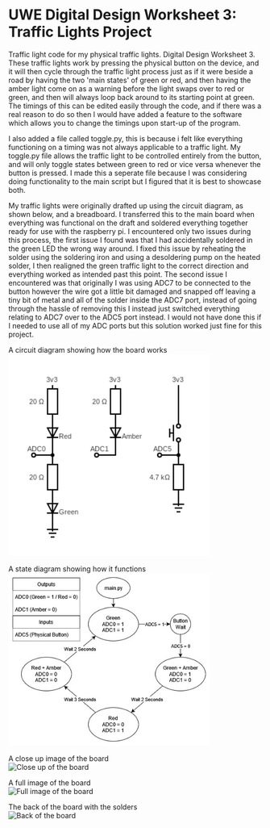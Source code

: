 # UWE Digital Design Worksheet 3: Traffic Lights Project
Traffic light code for my physical traffic lights. Digital Design Worksheet 3. These traffic lights work by pressing the physical button on the device, and it will then cycle through the traffic light process just as if it were beside a road by having the two 'main states' of green or red, and then having the amber light come on as a warning before the light swaps over to red or green, and then will always loop back around to its starting point at green. The timings of this can be edited easily through the code, and if there was a real reason to do so then I would have added a feature to the software which allows you to change the timings upon start-up of the program.

I also added a file called toggle.py, this is because i felt like everything functioning on a timing was not always applicable to a traffic light. My toggle.py file allows the traffic light to be controlled entirely from the button, and will only toggle states between green to red or vice versa whenever the button is pressed. I made this a seperate file because I was considering doing functionality to the main script but I figured that it is best to showcase both.

My traffic lights were originally drafted up using the circuit diagram, as shown below, and a breadboard. I transferred this to the main board when everything was functional on the draft and soldered everything together ready for use with the raspberry pi. I encountered only two issues during this process, the first issue I found was that I had accidentally soldered in the green LED the wrong way around. I fixed this issue by reheating the solder using the soldering iron and using a desoldering pump on the heated solder, I then realigned the green traffic light to the correct direction and everything worked as intended past this point. The second issue I encountered was that originally I was using ADC7 to be connected to the button however the wire got a little bit damaged and snapped off leaving a tiny bit of metal and all of the solder inside the ADC7 port, instead of going through the hassle of removing this I instead just switched everything relating to ADC7 over to the ADC5 port instead. I would not have done this if I needed to use all of my ADC ports but this solution worked just fine for this project.

A circuit diagram showing how the board works  
<img src="images/circuit.png" alt="Circuit diagram" width="400"/>

A state diagram showing how it functions  
<img src="images/state-diagram.jpg" alt="State diagram" width="400"/>

A close up image of the board  
<img src="images/close.jpg" alt="Close up of the board" width="400"/>

A full image of the board  
<img src="images/full.jpg" alt="Full image of the board" width="400"/>

The back of the board with the solders  
<img src="images/back.jpg" alt="Back of the board" width="400"/>


